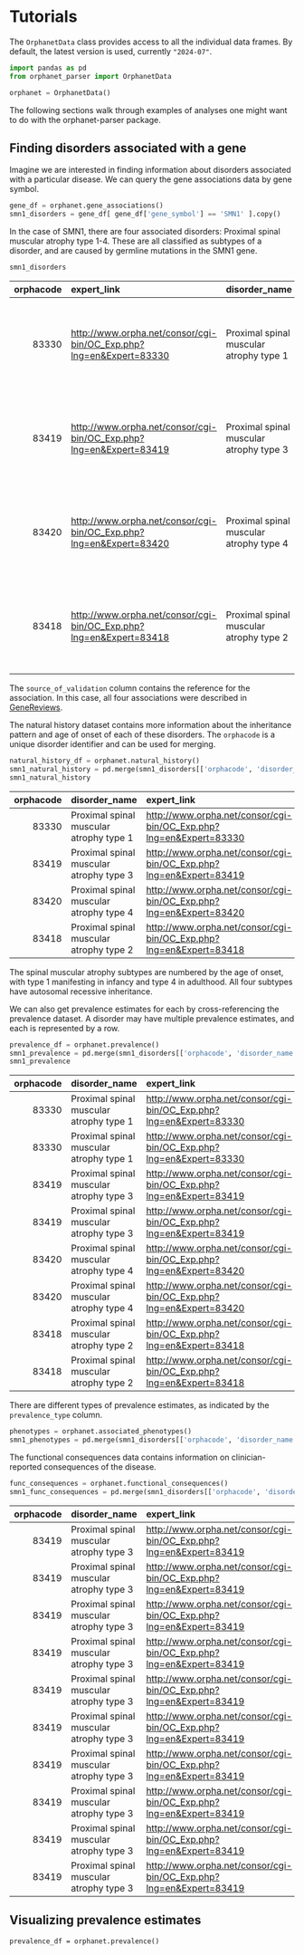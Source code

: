 # Tutorials

The `OrphanetData` class provides access to all the individual data frames. By default, the latest version is used, currently `"2024-07"`.

```python
import pandas as pd
from orphanet_parser import OrphanetData

orphanet = OrphanetData()
```

The following sections walk through examples of analyses one might want to do with the orphanet-parser package. 

## Finding disorders associated with a gene

Imagine we are interested in finding information about disorders associated with a particular disease. We can query the gene associations data by gene symbol.

```python
gene_df = orphanet.gene_associations()
smn1_disorders = gene_df[ gene_df['gene_symbol'] == 'SMN1' ].copy()
```

In the case of SMN1, there are four associated disorders: Proximal spinal muscular atrophy type 1-4. These are all classified as subtypes of a disorder, and are caused by germline mutations in the SMN1 gene.

```python
smn1_disorders
```

|   orphacode | expert_link                                                        | disorder_name                           | disorder_type    | disorder_group      | association_type                        | association_status   | gene_symbol   | gene_name                             | gene_type                 | external_references                                                                                                     | source_of_validation   |
|------------:|:-------------------------------------------------------------------|:----------------------------------------|:-----------------|:--------------------|:----------------------------------------|:---------------------|:--------------|:--------------------------------------|:--------------------------|:------------------------------------------------------------------------------------------------------------------------|:-----------------------|
|       83330 | http://www.orpha.net/consor/cgi-bin/OC_Exp.php?lng=en&Expert=83330 | Proximal spinal muscular atrophy type 1 | Clinical subtype | Subtype of disorder | Disease-causing germline mutation(s) in | Assessed             | SMN1          | survival of motor neuron 1, telomeric | gene with protein product | Ensembl: ENSG00000172062; Genatlas: SMN1; HGNC: 11117; OMIM: 600354; Reactome: Q16637; SwissProt: Q16637; ClinVar: SMN1 | 20301526[PMID]         |
|       83419 | http://www.orpha.net/consor/cgi-bin/OC_Exp.php?lng=en&Expert=83419 | Proximal spinal muscular atrophy type 3 | Clinical subtype | Subtype of disorder | Disease-causing germline mutation(s) in | Assessed             | SMN1          | survival of motor neuron 1, telomeric | gene with protein product | Ensembl: ENSG00000172062; Genatlas: SMN1; HGNC: 11117; OMIM: 600354; Reactome: Q16637; SwissProt: Q16637; ClinVar: SMN1 | 20301526[PMID]         |
|       83420 | http://www.orpha.net/consor/cgi-bin/OC_Exp.php?lng=en&Expert=83420 | Proximal spinal muscular atrophy type 4 | Clinical subtype | Subtype of disorder | Disease-causing germline mutation(s) in | Assessed             | SMN1          | survival of motor neuron 1, telomeric | gene with protein product | Ensembl: ENSG00000172062; Genatlas: SMN1; HGNC: 11117; OMIM: 600354; Reactome: Q16637; SwissProt: Q16637; ClinVar: SMN1 | 20301526[PMID]         |
|       83418 | http://www.orpha.net/consor/cgi-bin/OC_Exp.php?lng=en&Expert=83418 | Proximal spinal muscular atrophy type 2 | Clinical subtype | Subtype of disorder | Disease-causing germline mutation(s) in | Assessed             | SMN1          | survival of motor neuron 1, telomeric | gene with protein product | Ensembl: ENSG00000172062; Genatlas: SMN1; HGNC: 11117; OMIM: 600354; Reactome: Q16637; SwissProt: Q16637; ClinVar: SMN1 | 20301526[PMID]         |

The `source_of_validation` column contains the reference for the association. In this case, all four associations were described in [GeneReviews](https://pubmed.ncbi.nlm.nih.gov/20301526/).

The natural history dataset contains more information about the inheritance pattern and age of onset of each of these disorders. The `orphacode` is a unique disorder identifier and can be used for merging.

```python
natural_history_df = orphanet.natural_history()
smn1_natural_history = pd.merge(smn1_disorders[['orphacode', 'disorder_name']], natural_history_df, how='left', validate='1:1')
smn1_natural_history
```

|   orphacode | disorder_name                           | expert_link                                                        | disorder_type    | disorder_group      | average_age_of_onset                  | type_of_inheritance   |
|------------:|:----------------------------------------|:-------------------------------------------------------------------|:-----------------|:--------------------|:--------------------------------------|:----------------------|
|       83330 | Proximal spinal muscular atrophy type 1 | http://www.orpha.net/consor/cgi-bin/OC_Exp.php?lng=en&Expert=83330 | Clinical subtype | Subtype of disorder | Infancy; Neonatal                     | Autosomal recessive   |
|       83419 | Proximal spinal muscular atrophy type 3 | http://www.orpha.net/consor/cgi-bin/OC_Exp.php?lng=en&Expert=83419 | Clinical subtype | Subtype of disorder | Adolescent; Adult; Childhood; Infancy | Autosomal recessive   |
|       83420 | Proximal spinal muscular atrophy type 4 | http://www.orpha.net/consor/cgi-bin/OC_Exp.php?lng=en&Expert=83420 | Clinical subtype | Subtype of disorder | Adult                                 | Autosomal recessive   |
|       83418 | Proximal spinal muscular atrophy type 2 | http://www.orpha.net/consor/cgi-bin/OC_Exp.php?lng=en&Expert=83418 | Clinical subtype | Subtype of disorder | Infancy                               | Autosomal recessive   |

The spinal muscular atrophy subtypes are numbered by the age of onset, with type 1 manifesting in infancy and type 4 in adulthood. All four subtypes have autosomal recessive inheritance.

We can also get prevalence estimates for each by cross-referencing the prevalence dataset. A disorder may have multiple prevalence estimates, and each is represented by a row. 

```python
prevalence_df = orphanet.prevalence()
smn1_prevalence = pd.merge(smn1_disorders[['orphacode', 'disorder_name']], prevalence_df, how='left', validate='1:m')
smn1_prevalence
```

|   orphacode | disorder_name                           | expert_link                                                        | disorder_type    | disorder_group      | prevalence_source            | prevalence_type     | prevalence_qualification   | prevalence_class   | prevalence_geographic   | prevalence_validation_status   |
|------------:|:----------------------------------------|:-------------------------------------------------------------------|:-----------------|:--------------------|:-----------------------------|:--------------------|:---------------------------|:-------------------|:------------------------|:-------------------------------|
|       83330 | Proximal spinal muscular atrophy type 1 | http://www.orpha.net/consor/cgi-bin/OC_Exp.php?lng=en&Expert=83330 | Clinical subtype | Subtype of disorder | ORPHANET                     | Annual incidence    | Value and class            | 1-9 / 1 000 000    | Europe                  | Not yet validated              |
|       83330 | Proximal spinal muscular atrophy type 1 | http://www.orpha.net/consor/cgi-bin/OC_Exp.php?lng=en&Expert=83330 | Clinical subtype | Subtype of disorder | ORPHANET                     | Point prevalence    | Class only                 | 1-9 / 100 000      | Europe                  | Not yet validated              |
|       83419 | Proximal spinal muscular atrophy type 3 | http://www.orpha.net/consor/cgi-bin/OC_Exp.php?lng=en&Expert=83419 | Clinical subtype | Subtype of disorder | 1483045[PMID]                | Prevalence at birth | Value and class            | 1-9 / 1 000 000    | Italy                   | Validated                      |
|       83419 | Proximal spinal muscular atrophy type 3 | http://www.orpha.net/consor/cgi-bin/OC_Exp.php?lng=en&Expert=83419 | Clinical subtype | Subtype of disorder | 28676062[PMID]_ORPHANET      | Point prevalence    | Class only                 | 1-9 / 1 000 000    | Europe                  | Validated                      |
|       83420 | Proximal spinal muscular atrophy type 4 | http://www.orpha.net/consor/cgi-bin/OC_Exp.php?lng=en&Expert=83420 | Clinical subtype | Subtype of disorder | ORPHANET                     | Annual incidence    | Class only                 | Unknown            | Europe                  | Validated                      |
|       83420 | Proximal spinal muscular atrophy type 4 | http://www.orpha.net/consor/cgi-bin/OC_Exp.php?lng=en&Expert=83420 | Clinical subtype | Subtype of disorder | ORPHANET                     | Point prevalence    | Class only                 | Unknown            | Europe                  | Validated                      |
|       83418 | Proximal spinal muscular atrophy type 2 | http://www.orpha.net/consor/cgi-bin/OC_Exp.php?lng=en&Expert=83418 | Clinical subtype | Subtype of disorder | 10677857[PMID]_1483045[PMID] | Prevalence at birth | Value and class            | 1-9 / 100 000      | Europe                  | Validated                      |
|       83418 | Proximal spinal muscular atrophy type 2 | http://www.orpha.net/consor/cgi-bin/OC_Exp.php?lng=en&Expert=83418 | Clinical subtype | Subtype of disorder | 28676062[PMID]_ORPHANET      | Point prevalence    | Class only                 | 1-9 / 100 000      | Worldwide               | Validated                      |

There are different types of prevalence estimates, as indicated by the `prevalence_type` column. 

```python
phenotypes = orphanet.associated_phenotypes()
smn1_phenotypes = pd.merge(smn1_disorders[['orphacode', 'disorder_name']], phenotypes, how='left', validate='1:m')
```

The functional consequences data contains information on clinician-reported consequences of the disease. 

```python
func_consequences = orphanet.functional_consequences()
smn1_func_consequences = pd.merge(smn1_disorders[['orphacode', 'disorder_name']], func_consequences, how='inner', validate='1:m')
```

|   orphacode | disorder_name                           | expert_link                                                        | disorder_type    | disorder_group      | disability                                                                             | frequence_disability   | temporality_disability   | severity_disability   | loss_of_ability   | type                 | defined   | source_of_validation                 | specific_management   | online   | annotation_date       | status_disability   | disability_category                           |
|------------:|:----------------------------------------|:-------------------------------------------------------------------|:-----------------|:--------------------|:---------------------------------------------------------------------------------------|:-----------------------|:-------------------------|:----------------------|:------------------|:---------------------|:----------|:-------------------------------------|:----------------------|:---------|:----------------------|:--------------------|:----------------------------------------------|
|       83419 | Proximal spinal muscular atrophy type 3 | http://www.orpha.net/consor/cgi-bin/OC_Exp.php?lng=en&Expert=83419 | Clinical subtype | Subtype of disorder | Learning to write                                                                      | Occasional             | Acquisition delay        | Low                   | n                 | Disability           | y         | Dr Emmanuelle SALORT CAMPANA[Expert] | n                     | y        | 2022-11-01 00:00:00.0 | Not validated       | Activity limitation/participation restriction |
|       83419 | Proximal spinal muscular atrophy type 3 | http://www.orpha.net/consor/cgi-bin/OC_Exp.php?lng=en&Expert=83419 | Clinical subtype | Subtype of disorder | Learning to write                                                                      | Occasional             | Permanent limitation     | Low                   | y                 | Disability           | y         | Dr Emmanuelle SALORT CAMPANA[Expert] | n                     | y        | 2022-11-01 00:00:00.0 | Not validated       | Activity limitation/participation restriction |
|       83419 | Proximal spinal muscular atrophy type 3 | http://www.orpha.net/consor/cgi-bin/OC_Exp.php?lng=en&Expert=83419 | Clinical subtype | Subtype of disorder | Writing                                                                                |                        |                          |                       | y                 | Disability           | n         | Dr Emmanuelle SALORT CAMPANA[Expert] | n                     | y        | 2022-11-01 00:00:00.0 | Not validated       | Activity limitation/participation restriction |
|       83419 | Proximal spinal muscular atrophy type 3 | http://www.orpha.net/consor/cgi-bin/OC_Exp.php?lng=en&Expert=83419 | Clinical subtype | Subtype of disorder | Speaking                                                                               | Occasional             | Permanent limitation     | Low                   | y                 | Disability           | y         | Dr Emmanuelle SALORT CAMPANA[Expert] | n                     | y        | 2022-11-01 00:00:00.0 | Not validated       | Activity limitation/participation restriction |
|       83419 | Proximal spinal muscular atrophy type 3 | http://www.orpha.net/consor/cgi-bin/OC_Exp.php?lng=en&Expert=83419 | Clinical subtype | Subtype of disorder | Producing messages in sign language                                                    |                        |                          |                       | y                 | Disability           | n         | Dr Emmanuelle SALORT CAMPANA[Expert] | n                     | y        | 2022-11-01 00:00:00.0 | Not validated       | Activity limitation/participation restriction |
|       83419 | Proximal spinal muscular atrophy type 3 | http://www.orpha.net/consor/cgi-bin/OC_Exp.php?lng=en&Expert=83419 | Clinical subtype | Subtype of disorder | Producing nonverbal messages                                                           |                        |                          |                       | y                 | Disability           | n         | Dr Emmanuelle SALORT CAMPANA[Expert] | n                     | y        | 2022-11-01 00:00:00.0 | Not validated       | Activity limitation/participation restriction |
|       83419 | Proximal spinal muscular atrophy type 3 | http://www.orpha.net/consor/cgi-bin/OC_Exp.php?lng=en&Expert=83419 | Clinical subtype | Subtype of disorder | Writing messages                                                                       |                        |                          |                       | y                 | Disability           | n         | Dr Emmanuelle SALORT CAMPANA[Expert] | n                     | y        | 2022-11-01 00:00:00.0 | Not validated       | Activity limitation/participation restriction |
|       83419 | Proximal spinal muscular atrophy type 3 | http://www.orpha.net/consor/cgi-bin/OC_Exp.php?lng=en&Expert=83419 | Clinical subtype | Subtype of disorder | Using communication devices                                                            |                        |                          |                       | y                 | Disability           | n         | Dr Emmanuelle SALORT CAMPANA[Expert] | n                     | y        | 2022-11-01 00:00:00.0 | Not validated       | Activity limitation/participation restriction |
|       83419 | Proximal spinal muscular atrophy type 3 | http://www.orpha.net/consor/cgi-bin/OC_Exp.php?lng=en&Expert=83419 | Clinical subtype | Subtype of disorder | Standing                                                                               |                        |                          |                       | y                 | Disability           | n         | Dr Emmanuelle SALORT CAMPANA[Expert] | n                     | y        | 2022-11-01 00:00:00.0 | Not validated       | Activity limitation/participation restriction |
|       83419 | Proximal spinal muscular atrophy type 3 | http://www.orpha.net/consor/cgi-bin/OC_Exp.php?lng=en&Expert=83419 | Clinical subtype | Subtype of disorder | Sitting                                                                                |                        |                          |                       | y                 | Disability           | n         | Dr Emmanuelle SALORT CAMPANA[Expert] | n                     | y        | 2022-11-01 00:00:00.0 | Not validated       | Activity limitation/participation restriction |



## Visualizing prevalence estimates

```
prevalence_df = orphanet.prevalence()
```